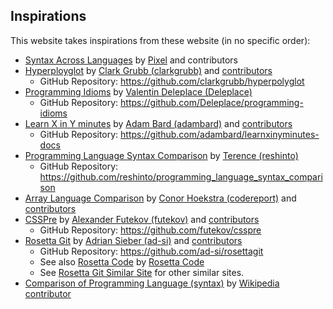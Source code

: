 ## Inspirations

This website takes inspirations from these website (in no specific order):

* [Syntax Across Languages](http://rigaux.org/language-study/syntax-across-languages.html) by [Pixel](http://rigaux.org/) and contributors
* [Hyperployglot](https://hyperpolyglot.org/) by [Clark Grubb (clarkgrubb)](https://github.com/clarkgrubb) and [contributors](https://github.com/clarkgrubb/hyperpolyglot/graphs/contributors)
    * GitHub Repository: <https://github.com/clarkgrubb/hyperpolyglot>
* [Programming Idioms](https://programming-idioms.org) by [Valentin Deleplace (Deleplace)](https://github.com/Deleplace)
    * GitHub Repository: <https://github.com/Deleplace/programming-idioms>
* [Learn X in Y minutes](https://learnxinyminutes.com/) by [Adam Bard (adambard)](https://github.com/adambard) and [contributors](https://github.com/adambard/learnxinyminutes-docs/graphs/contributors)
    * GitHub Repository: <https://github.com/adambard/learnxinyminutes-docs>
* [Programming Language Syntax Comparison](https://www.terencekong.net/docs/) by [Terence (reshinto)](https://github.com/reshinto)
    * GitHub Repository: <https://github.com/reshinto/programming_language_syntax_comparison>
* [Array Language Comparison](https://github.com/codereport/array-language-comparisons) by [Conor Hoekstra (codereport)](https://github.com/codereport) and [contributors](https://github.com/codereport/array-language-comparisons/graphs/contributors) 
* [CSSPre](https://csspre.com/) by [Alexander Futekov (futekov)](https://github.com/futekov) and [contributors](https://github.com/futekov/csspre/graphs/contributors)
    * GitHub Repository: <https://github.com/futekov/csspre>
* [Rosetta Git](https://rosettagit.org) by [Adrian Sieber (ad-si)](https://github.com/ad-si) and [contributors](https://github.com/ad-si/RosettaGit/graphs/contributors)
    * GitHub Repository: <https://github.com/ad-si/rosettagit>
    * See also [Rosetta Code](https://rosettacode.org/wiki/Rosetta_Code) by [Rosetta Code](https://rosettacode.org/w/index.php?title=Rosetta_Code&action=history)
    * See [Rosetta Git Similar Site](https://rosettagit.org/similar-sites/) for other similar sites.
* [Comparison of Programming Language (syntax)](https://wikipedia.org/wiki/Comparison_of_programming_languages_(syntax)) by [Wikipedia contributor](https://en.wikipedia.org/w/index.php?title=Comparison_of_programming_languages_(syntax)&action=history)